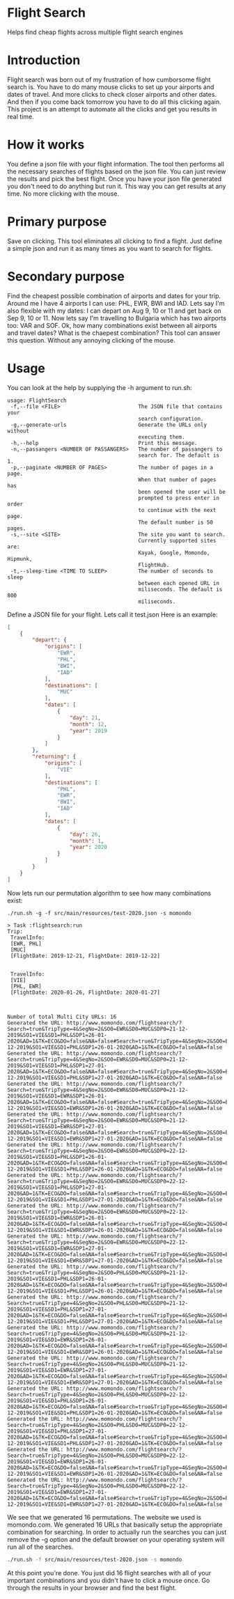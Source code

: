 # Flight Search
Helps find cheap flights across multiple flight search engines

# Introduction
Flight search was born out of my frustration of how cumborsome flight search is. You have to do many mouse clicks to set up your airports and dates of travel. And more clicks to check closer airports and other dates. And then if you come back tomorrow you have to do all this clicking again. This project is an attempt to automate all the clicks and get you results in real time.

# How it works
You define a json file with your flight information. The tool then performs all the necessary searches of flights based on the json file. You can just review the results and pick the best flight. Once you have your json file generated you don't need to do anything but run it. This way you can get results at any time. No more clicking with the mouse.

# Primary purpose
Save on clicking. This tool eliminates all clicking to find a flight. Just define a simple json and run it as many times as you want to search for flights.

# Secondary purpose
Find the cheapest possible combination of airports and dates for your trip. Around me I have 4 airports I can use: PHL, EWR, BWI and IAD. Lets say I'm also flexible with my dates: I can depart on Aug 9, 10 or 11 and get back on Sep 9, 10 or 11. Now lets say I'm travelling to Bulgaria which has two airports too: VAR and SOF. Ok, how many combinations exist between all airports and travel dates? What is the chaepest combination? This tool can answer this question. Without any annoying clicking of the mouse.

# Usage
You can look at the help by supplying the -h argument to run.sh:
```
usage: FlightSearch
 -f,--file <FILE>                         The JSON file that contains your
                                          search configuration.
 -g,--generate-urls                       Generate the URLs only without
                                          executing them.
 -h,--help                                Print this message.
 -n,--passangers <NUMBER OF PASSANGERS>   The number of passangers to
                                          search for. The default is 1.
 -p,--paginate <NUMBER OF PAGES>          The number of pages in a page.
                                          When that number of pages has
                                          been opened the user will be
                                          prompted to press enter in order
                                          to continue with the next page.
                                          The default number is 50 pages.
 -s,--site <SITE>                         The site you want to search.
                                          Currently supported sites are:
                                          Kayak, Google, Momondo, Hipmunk,
                                          FlightHub.
 -t,--sleep-time <TIME TO SLEEP>          The number of seconds to sleep
                                          between each opened URL in
                                          miliseconds. The default is 800
                                          miliseconds.
```

Define a JSON file for your flight. Lets call it test.json Here is an example:
```json
[
    {
        "depart": {
            "origins": [
                "EWR",
                "PHL",
                "BWI",
                "IAD"
            ],
            "destinations": [
                "MUC"
            ],
            "dates": [
                {
                    "day": 21,
                    "month": 12,
                    "year": 2019
                }
            ]
        },
        "returning": {
            "origins": [
                "VIE"
            ],
            "destinations": [
                "PHL",
                "EWR",
                "BWI",
                "IAD"
            ],
            "dates": [
                {
                    "day": 26,
                    "month": 1,
                    "year": 2020
                }
            ]
        }
    }
]
```


Now lets run our permutation algorithm to see how many combinations exist:
```
./run.sh -g -f src/main/resources/test-2020.json -s momondo

> Task :flightsearch:run
Trip:
 TravelInfo:
 [EWR, PHL]
 [MUC]
 [FlightDate: 2019-12-21, FlightDate: 2019-12-22]


 TravelInfo:
 [VIE]
 [PHL, EWR]
 [FlightDate: 2020-01-26, FlightDate: 2020-01-27]



Number of total Multi City URLs: 16
Generated the URL: http://www.momondo.com/flightsearch/?Search=true&TripType=4&SegNo=2&SO0=EWR&SD0=MUC&SDP0=21-12-2019&SO1=VIE&SD1=PHL&SDP1=26-01-2020&AD=1&TK=ECO&DO=false&NA=false#Search=true&TripType=4&SegNo=2&SO0=EWR&SD0=MUC&SDP0=21-12-2019&SO1=VIE&SD1=PHL&SDP1=26-01-2020&AD=1&TK=ECO&DO=false&NA=false
Generated the URL: http://www.momondo.com/flightsearch/?Search=true&TripType=4&SegNo=2&SO0=EWR&SD0=MUC&SDP0=21-12-2019&SO1=VIE&SD1=PHL&SDP1=27-01-2020&AD=1&TK=ECO&DO=false&NA=false#Search=true&TripType=4&SegNo=2&SO0=EWR&SD0=MUC&SDP0=21-12-2019&SO1=VIE&SD1=PHL&SDP1=27-01-2020&AD=1&TK=ECO&DO=false&NA=false
Generated the URL: http://www.momondo.com/flightsearch/?Search=true&TripType=4&SegNo=2&SO0=EWR&SD0=MUC&SDP0=21-12-2019&SO1=VIE&SD1=EWR&SDP1=26-01-2020&AD=1&TK=ECO&DO=false&NA=false#Search=true&TripType=4&SegNo=2&SO0=EWR&SD0=MUC&SDP0=21-12-2019&SO1=VIE&SD1=EWR&SDP1=26-01-2020&AD=1&TK=ECO&DO=false&NA=false
Generated the URL: http://www.momondo.com/flightsearch/?Search=true&TripType=4&SegNo=2&SO0=EWR&SD0=MUC&SDP0=21-12-2019&SO1=VIE&SD1=EWR&SDP1=27-01-2020&AD=1&TK=ECO&DO=false&NA=false#Search=true&TripType=4&SegNo=2&SO0=EWR&SD0=MUC&SDP0=21-12-2019&SO1=VIE&SD1=EWR&SDP1=27-01-2020&AD=1&TK=ECO&DO=false&NA=false
Generated the URL: http://www.momondo.com/flightsearch/?Search=true&TripType=4&SegNo=2&SO0=EWR&SD0=MUC&SDP0=22-12-2019&SO1=VIE&SD1=PHL&SDP1=26-01-2020&AD=1&TK=ECO&DO=false&NA=false#Search=true&TripType=4&SegNo=2&SO0=EWR&SD0=MUC&SDP0=22-12-2019&SO1=VIE&SD1=PHL&SDP1=26-01-2020&AD=1&TK=ECO&DO=false&NA=false
Generated the URL: http://www.momondo.com/flightsearch/?Search=true&TripType=4&SegNo=2&SO0=EWR&SD0=MUC&SDP0=22-12-2019&SO1=VIE&SD1=PHL&SDP1=27-01-2020&AD=1&TK=ECO&DO=false&NA=false#Search=true&TripType=4&SegNo=2&SO0=EWR&SD0=MUC&SDP0=22-12-2019&SO1=VIE&SD1=PHL&SDP1=27-01-2020&AD=1&TK=ECO&DO=false&NA=false
Generated the URL: http://www.momondo.com/flightsearch/?Search=true&TripType=4&SegNo=2&SO0=EWR&SD0=MUC&SDP0=22-12-2019&SO1=VIE&SD1=EWR&SDP1=26-01-2020&AD=1&TK=ECO&DO=false&NA=false#Search=true&TripType=4&SegNo=2&SO0=EWR&SD0=MUC&SDP0=22-12-2019&SO1=VIE&SD1=EWR&SDP1=26-01-2020&AD=1&TK=ECO&DO=false&NA=false
Generated the URL: http://www.momondo.com/flightsearch/?Search=true&TripType=4&SegNo=2&SO0=EWR&SD0=MUC&SDP0=22-12-2019&SO1=VIE&SD1=EWR&SDP1=27-01-2020&AD=1&TK=ECO&DO=false&NA=false#Search=true&TripType=4&SegNo=2&SO0=EWR&SD0=MUC&SDP0=22-12-2019&SO1=VIE&SD1=EWR&SDP1=27-01-2020&AD=1&TK=ECO&DO=false&NA=false
Generated the URL: http://www.momondo.com/flightsearch/?Search=true&TripType=4&SegNo=2&SO0=PHL&SD0=MUC&SDP0=21-12-2019&SO1=VIE&SD1=PHL&SDP1=26-01-2020&AD=1&TK=ECO&DO=false&NA=false#Search=true&TripType=4&SegNo=2&SO0=PHL&SD0=MUC&SDP0=21-12-2019&SO1=VIE&SD1=PHL&SDP1=26-01-2020&AD=1&TK=ECO&DO=false&NA=false
Generated the URL: http://www.momondo.com/flightsearch/?Search=true&TripType=4&SegNo=2&SO0=PHL&SD0=MUC&SDP0=21-12-2019&SO1=VIE&SD1=PHL&SDP1=27-01-2020&AD=1&TK=ECO&DO=false&NA=false#Search=true&TripType=4&SegNo=2&SO0=PHL&SD0=MUC&SDP0=21-12-2019&SO1=VIE&SD1=PHL&SDP1=27-01-2020&AD=1&TK=ECO&DO=false&NA=false
Generated the URL: http://www.momondo.com/flightsearch/?Search=true&TripType=4&SegNo=2&SO0=PHL&SD0=MUC&SDP0=21-12-2019&SO1=VIE&SD1=EWR&SDP1=26-01-2020&AD=1&TK=ECO&DO=false&NA=false#Search=true&TripType=4&SegNo=2&SO0=PHL&SD0=MUC&SDP0=21-12-2019&SO1=VIE&SD1=EWR&SDP1=26-01-2020&AD=1&TK=ECO&DO=false&NA=false
Generated the URL: http://www.momondo.com/flightsearch/?Search=true&TripType=4&SegNo=2&SO0=PHL&SD0=MUC&SDP0=21-12-2019&SO1=VIE&SD1=EWR&SDP1=27-01-2020&AD=1&TK=ECO&DO=false&NA=false#Search=true&TripType=4&SegNo=2&SO0=PHL&SD0=MUC&SDP0=21-12-2019&SO1=VIE&SD1=EWR&SDP1=27-01-2020&AD=1&TK=ECO&DO=false&NA=false
Generated the URL: http://www.momondo.com/flightsearch/?Search=true&TripType=4&SegNo=2&SO0=PHL&SD0=MUC&SDP0=22-12-2019&SO1=VIE&SD1=PHL&SDP1=26-01-2020&AD=1&TK=ECO&DO=false&NA=false#Search=true&TripType=4&SegNo=2&SO0=PHL&SD0=MUC&SDP0=22-12-2019&SO1=VIE&SD1=PHL&SDP1=26-01-2020&AD=1&TK=ECO&DO=false&NA=false
Generated the URL: http://www.momondo.com/flightsearch/?Search=true&TripType=4&SegNo=2&SO0=PHL&SD0=MUC&SDP0=22-12-2019&SO1=VIE&SD1=PHL&SDP1=27-01-2020&AD=1&TK=ECO&DO=false&NA=false#Search=true&TripType=4&SegNo=2&SO0=PHL&SD0=MUC&SDP0=22-12-2019&SO1=VIE&SD1=PHL&SDP1=27-01-2020&AD=1&TK=ECO&DO=false&NA=false
Generated the URL: http://www.momondo.com/flightsearch/?Search=true&TripType=4&SegNo=2&SO0=PHL&SD0=MUC&SDP0=22-12-2019&SO1=VIE&SD1=EWR&SDP1=26-01-2020&AD=1&TK=ECO&DO=false&NA=false#Search=true&TripType=4&SegNo=2&SO0=PHL&SD0=MUC&SDP0=22-12-2019&SO1=VIE&SD1=EWR&SDP1=26-01-2020&AD=1&TK=ECO&DO=false&NA=false
Generated the URL: http://www.momondo.com/flightsearch/?Search=true&TripType=4&SegNo=2&SO0=PHL&SD0=MUC&SDP0=22-12-2019&SO1=VIE&SD1=EWR&SDP1=27-01-2020&AD=1&TK=ECO&DO=false&NA=false#Search=true&TripType=4&SegNo=2&SO0=PHL&SD0=MUC&SDP0=22-12-2019&SO1=VIE&SD1=EWR&SDP1=27-01-2020&AD=1&TK=ECO&DO=false&NA=false
```

We see that we generated 16 permutations. The website we used is momondo.com. We generated 16 URLs that basically setup the appropriate combination for searching. In order to actually run the searches you can just remove the -g option and the default browser on your operating system will run all of the searches.
```bash
./run.sh -f src/main/resources/test-2020.json -s momondo
```

At this point you're done. You just did 16 flight searches with all of your important combinations and you didn't have to click a mouse once. Go through the results in your browser and find the best flight.
